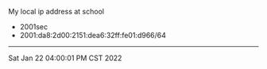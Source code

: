 My local ip address at school
* 2001sec
* 2001:da8:2d00:2151:dea6:32ff:fe01:d966/64

---
Sat Jan 22 04:00:01 PM CST 2022
